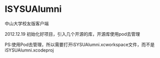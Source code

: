 ISYSUAlumni
===========

中山大学校友版客户端

2012.12.19
初始化好项目，引入几个开源的库，开源库使用pod去管理


PS:使用Pod去管理，所以需要打开iSYSUAlumni.xcworkspace文件，而不是iSYSUAlumni.xcodeproj
